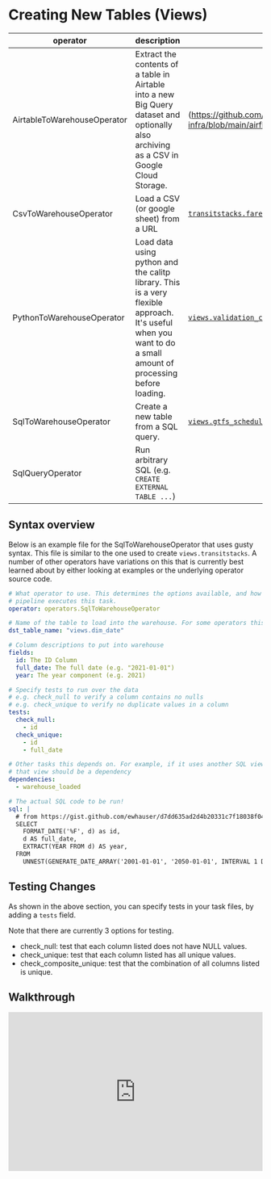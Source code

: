 # Creating New Tables (Views)

| operator | description | example |
| -------- | ----------- | ------- |
| AirtableToWarehouseOperator | Extract the contents of a table in Airtable into a new Big Query dataset and optionally also archiving as a CSV in Google Cloud Storage. | (https://github.com/cal-itp/data-infra/blob/main/airflow/dags/sandbox/op_airflow_to_warehouse.yml) |
| CsvToWarehouseOperator  | Load a CSV (or google sheet) from a URL | [`transitstacks.fares`](https://github.com/cal-itp/data-infra/blob/main/airflow/dags/transitstacks_loader/fares.yml) |
| PythonToWarehouseOperator | Load data using python and the calitp library. This is a very flexible approach. It's useful when you want to do a small amount of processing before loading. | [`views.validation_code_descriptions`](https://github.com/cal-itp/data-infra/blob/main/airflow/dags/gtfs_views/validation_code_descriptions.py) |
| SqlToWarehouseOperator | Create a new table from a SQL query. | [`views.gtfs_schedule_fact_daily_stops`](https://github.com/cal-itp/data-infra/blob/main/airflow/dags/gtfs_views/gtfs_schedule_fact_daily_stops.sql) |
| SqlQueryOperator | Run arbitrary SQL (e.g. `CREATE EXTERNAL TABLE ...`) | |

## Syntax overview

Below is an example file for the SqlToWarehouseOperator that uses gusty syntax. This file is similar to the one used to create `views.transitstacks`. A number of other operators have variations on this that is currently best learned about by either looking at examples or the underlying operator source code.

```yaml
# What operator to use. This determines the options available, and how the
# pipeline executes this task.
operator: operators.SqlToWarehouseOperator

# Name of the table to load into the warehouse. For some operators this might be `table_name`.
dst_table_name: "views.dim_date"

# Column descriptions to put into warehouse
fields:
  id: The ID Column
  full_date: The full date (e.g. "2021-01-01")
  year: The year component (e.g. 2021)

# Specify tests to run over the data
# e.g. check_null to verify a column contains no nulls
# e.g. check_unique to verify no duplicate values in a column
tests:
  check_null:
    - id
  check_unique:
    - id
    - full_date

# Other tasks this depends on. For example, if it uses another SQL view, then
# that view should be a dependency
dependencies:
  - warehouse_loaded

# The actual SQL code to be run!
sql: |
  # from https://gist.github.com/ewhauser/d7dd635ad2d4b20331c7f18038f04817
  SELECT
    FORMAT_DATE('%F', d) as id,
    d AS full_date,
    EXTRACT(YEAR FROM d) AS year,
  FROM
    UNNEST(GENERATE_DATE_ARRAY('2001-01-01', '2050-01-01', INTERVAL 1 DAY)) d
```

## Testing Changes

As shown in the above section, you can specify tests in your task files, by adding a `tests` field.

Note that there are currently 3 options for testing.

* check_null: test that each column listed does not have NULL values.
* check_unique: test that each column listed has all unique values.
* check_composite_unique: test that the combination of all columns listed is unique.

## Walkthrough

<div style="position: relative; padding-bottom: 62.5%; height: 0;"><iframe src="https://www.loom.com/embed/8873e9e3d01746e280e575898795d49f" frameborder="0" webkitallowfullscreen mozallowfullscreen allowfullscreen style="position: absolute; top: 0; left: 0; width: 100%; height: 100%;"></iframe></div>

